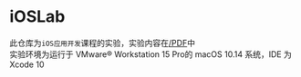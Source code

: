 # iOSLab
此仓库为`iOS应用开发`课程的实验，实验内容在[/PDF](https://github.com/JingqingLin/iOSLab/tree/master/PDF)中  
实验环境为运行于 VMware® Workstation 15 Pro的 macOS 10.14 系统，IDE 为 Xcode 10